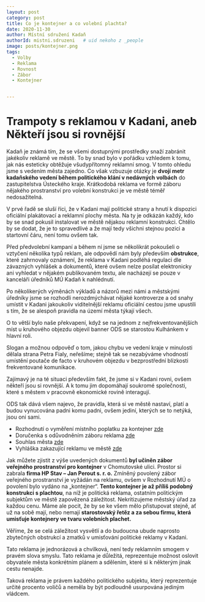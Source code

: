```yaml
---
layout: post
category: post
title: Co je kontejner a co volební plachta?
date: 2020-11-30
author: Místní sdružení Kadaň
authorId: mistni.sdruzeni   # uid nekoho z _people
image: posts/kontejner.png
tags:
  - Volby
  - Reklama
  - Rovnost
  - Zábor 
  - Kontejner


---
```


# Trampoty s reklamou v Kadani, aneb Někteří jsou si rovnější

Kadaň je známá tím, že se všemi dostupnými prostředky snaží zabránit jakékoliv reklamě ve městě. 
To by snad bylo v pořádku vzhledem k tomu, jak nás esteticky obtěžuje všudypřítomný reklamní smog. V tomto ohledu jsme s vedením města zajedno. 
Co však vzbuzuje otázky je **dvojí metr kadaňského vedení během politického klání v nedávných volbách** do zastupitelstva Ústeckého kraje. Krátkodobá reklama ve formě záboru nějakého prostranství pro volební konstrukci je ve městě téměř nedosažitelná.

V prvé řadě se sluší říci, že v Kadani mají politické strany a hnutí k dispozici oficiální plakátovací a reklamní plochy města. Na ty je odkázán každý, kdo by se snad pokusil instalovat ve městě nějakou reklamní konstrukci. Chtělo by se dodat, že je to spravedlivé a že mají tedy všichni stejnou pozici a startovní čáru, není tomu ovšem tak.

Před předvolební kampaní a během ní jsme se několikrát pokoušeli o vztyčení několika typů reklam, ale odpovědí nám byly především **obstrukce**, které zahrnovaly oznámení, že reklama v Kadani podléhá regulaci dle závazných vyhlášek a dokumentů, které ovšem nelze posílat elektronicky ani vyhledat v nějakém publikovaném textu, ale nacházejí se pouze v kanceláři úředníků MÚ Kadaň k nahlédnutí. 

Po několikerých výměnách výkladů a názorů mezi námi a městskými úředníky jsme se rozhodli nerozdmýchávat nějaké kontroverze a od snahy umístit v Kadani jakoukoliv viditelnější reklamu oficiální cestou jsme upustili s tím, že se alespoň pravidla na území města týkají všech.

O to větší bylo naše překvapení, když se na jednom z nejfrekventovanějších míst u kruhového objezdu objevil banner ODS se starostou Kulhánkem v hlavní roli.

Slogan a možnou odpověď o tom, jakou chybu ve vedení kraje v minulosti dělala strana Petra Fialy, neřešíme; 
stejně tak se nezabýváme vhodností umístění poutače de facto v kruhovém objezdu v bezprostřední blízkosti frekventované komunikace. 

Zajímavý je na té situaci především fakt, že jsme si v Kadani rovni, ovšem někteří jsou si rovnější.
A k tomu jim dopomáhají soukromé společnosti, které s městem v pracovně ekonomické rovině interagují. 

ODS tak dává všem najevo, že pravidla, která si ve městě nastaví, platí a budou vynucována padni komu padni, ovšem jediní, kterých se to netýká, jsou oni sami.

* Rozhodnutí o vyměření místního poplatku za kontejner [zde](https://drive.google.com/file/d/1hwtuBPvzNMPNK2VBC0MjGUbfi4Av07cb/view?usp=sharing)
* Doručenka s odůvodněním záboru reklama [zde](https://drive.google.com/file/d/1aW1oQiXwOcNDefaiWu8GumBon-M4neWk/view?usp=sharing) 
* Souhlas města [zde](https://drive.google.com/file/d/1yGBjZAsd1935Uz9WL0VQg64GDR_cG4w1/view?usp=sharing)
* Vyhláška zakazující reklamu ve městě [zde](https://drive.google.com/file/d/1ooV2TBB4T3BWOPvqjhdEMlsVIjIHT-KR/view?usp=sharing)

Jak můžete zjistit z výše uvedených dokumentů **byl učiněn zábor veřejného prostranství pro kontejner** v Chomutovské ulici. Prostor si zabrala **firma HP Stav – Jan Perout s. r. o.**
Zmíněný povolený zábor veřejného prostranství je vyžádán na reklamu, ovšem v Rozhodnutí MÚ o povolení bylo vydáno na „kontejner“. **Tento kontejner je až příliš podobný konstrukci s plachtou**, na níž je politická reklama, ostatním politickým subjektům ve městě zapovězená záležitost.
Nekritizujeme městský úřad za každou cenu. Máme ale pocit, že by se ke všem mělo přistupovat stejně, ať už na sobě mají, nebo nemají **starostovský řetěz a za sebou firmu, která umisťuje kontejnery ve tvaru volebních plachet.**

Věříme, že se celá záležitost vysvětlí a do budoucna ubude naprosto zbytečných obstrukcí a zmatků v umisťování politické reklamy v Kadani. 

Tato reklama je jednorázová a chvilková, není tedy reklamním smogem v pravém slova smyslu. 
Tato reklama je důležitá, reprezentuje možnost oslovit obyvatele města konkrétním plánem a sdělením, které si k některým jinak cestu nenajde. 

Taková reklama je právem každého politického subjektu, který reprezentuje určité procento voličů a neměla by být podloudně usurpována jediným vládcem.




